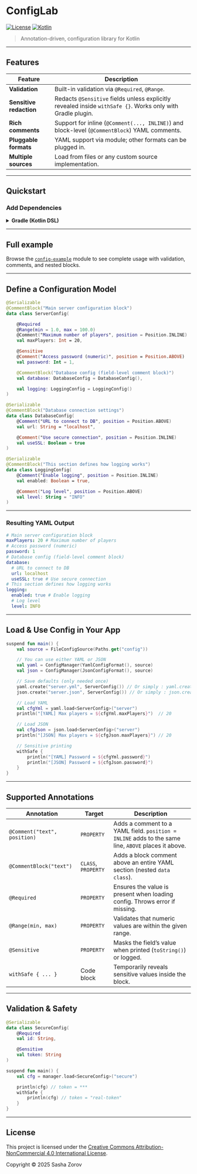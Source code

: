 # ConfigLab

[![License](https://img.shields.io/badge/license-CC--BY--NC%204.0-blue)](https://creativecommons.org/licenses/by-nc/4.0/)
[![Kotlin](https://img.shields.io/badge/Kotlin-2.1.21-blue)](https://kotlinlang.org/)

> Annotation-driven, configuration library for Kotlin

---

## Features

| Feature                 | Description                                                                                                 |
|-------------------------|-------------------------------------------------------------------------------------------------------------|
| **Validation**          | Built-in validation via `@Required`, `@Range`.                                                              |
| **Sensitive redaction** | Redacts `@Sensitive` fields unless explicitly revealed inside `withSafe {}`. Works only with Gradle plugin. |
| **Rich comments**       | Support for inline (`@Comment(..., INLINE)`) and block-level (`@CommentBlock`) YAML comments.               |
| **Pluggable formats**   | YAML support via module; other formats can be plugged in.                                                   |
| **Multiple sources**    | Load from files or any custom source implementation.                                                        |

---

## Quickstart

### Add Dependencies

<details>
<summary><strong>Gradle (Kotlin DSL)</strong></summary>

```kotlin
plugins {
    // Enable @Sensitive support
    id("dev.zornov.config.sensitive") version "1.0" 
}

dependencies {
    // Core runtime
    implementation("dev.zornov.config:core:1.0")

    // Annotations
    implementation("dev.zornov.config:annotations:1.0")

    // YAML formatter
    implementation("dev.zornov.config.format:yml:1.0")
    
    // Or you can use Json formatter
    // implementation("dev.zornov.config.format:json:1.0")
}
````

</details>

---

## Full example

Browse the [`config-example`](https://github.com/Zornoov/Config-Lab/tree/main/config-example) module to see complete usage with validation, comments, and nested blocks.

---

## Define a Configuration Model

```kotlin
@Serializable
@CommentBlock("Main server configuration block")
data class ServerConfig(

    @Required
    @Range(min = 1.0, max = 100.0)
    @Comment("Maximum number of players", position = Position.INLINE)
    val maxPlayers: Int = 20,

    @Sensitive
    @Comment("Access password (numeric)", position = Position.ABOVE)
    val password: Int = 1,

    @CommentBlock("Database config (field-level comment block)")
    val database: DatabaseConfig = DatabaseConfig(),

    val logging: LoggingConfig = LoggingConfig()
)

@Serializable
@CommentBlock("Database connection settings")
data class DatabaseConfig(
    @Comment("URL to connect to DB", position = Position.ABOVE)
    val url: String = "localhost",

    @Comment("Use secure connection", position = Position.INLINE)
    val useSSL: Boolean = true
)

@Serializable
@CommentBlock("This section defines how logging works")
data class LoggingConfig(
    @Comment("Enable logging", position = Position.INLINE)
    val enabled: Boolean = true,

    @Comment("Log level", position = Position.ABOVE)
    val level: String = "INFO"
)
```

---

### Resulting YAML Output

```yaml
# Main server configuration block
maxPlayers: 20 # Maximum number of players
# Access password (numeric)
password: 1
# Database config (field-level comment block)
database:
  # URL to connect to DB
  url: localhost
  useSSL: true # Use secure connection
# This section defines how logging works
logging:
  enabled: true # Enable logging
  # Log level
  level: INFO
```

---

## Load & Use Config in Your App

```kotlin
suspend fun main() {
    val source = FileConfigSource(Paths.get("config"))

    // You can use either YAML or JSON
    val yaml = ConfigManager(YamlConfigFormat(), source)
    val json = ConfigManager(JsonConfigFormat(), source)

    // Save defaults (only needed once)
    yaml.create("server.yml", ServerConfig()) // Or simply : yaml.create("server", ServerConfig())
    json.create("server.json", ServerConfig()) // Or simply : json.create("server", ServerConfig())

    // Load YAML
    val cfgYml = yaml.load<ServerConfig>("server")
    println("[YAML] Max players = ${cfgYml.maxPlayers}")  // 20

    // Load JSON
    val cfgJson = json.load<ServerConfig>("server")
    println("[JSON] Max players = ${cfgJson.maxPlayers}") // 20

    // Sensitive printing
    withSafe {
        println("[YAML] Password = ${cfgYml.password}")
        println("[JSON] Password = ${cfgJson.password}")
    }
}

```

---

## Supported Annotations

| Annotation                   | Target              | Description                                                                                         |
|------------------------------|---------------------|-----------------------------------------------------------------------------------------------------|
| `@Comment("text", position)` | `PROPERTY`          | Adds a comment to a YAML field. `position = INLINE` adds to the same line, `ABOVE` places it above. |
| `@CommentBlock("text")`      | `CLASS`, `PROPERTY` | Adds a block comment above an entire YAML section (nested `data class`).                            |
| `@Required`                  | `PROPERTY`          | Ensures the value is present when loading config. Throws error if missing.                          |
| `@Range(min, max)`           | `PROPERTY`          | Validates that numeric values are within the given range.                                           |
| `@Sensitive`                 | `PROPERTY`          | Masks the field’s value when printed (`toString()`) or logged.                                      |
| `withSafe { ... }`           | Code block          | Temporarily reveals sensitive values inside the block.                                              |

---

## Validation & Safety

```kotlin
@Serializable
data class SecureConfig(
    @Required
    val id: String,

    @Sensitive
    val token: String
)

suspend fun main() {
    val cfg = manager.load<SecureConfig>("secure")

    println(cfg) // token = ***
    withSafe {
        println(cfg) // token = "real-token"
    }
}
```

---


## License

This project is licensed under the [Creative Commons Attribution-NonCommercial 4.0 International License](https://creativecommons.org/licenses/by-nc/4.0/).

Copyright © 2025
Sasha Zorov
